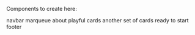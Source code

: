 Components to create here:

navbar
marqueue
about
playful
cards
another set of cards
ready to start
footer
